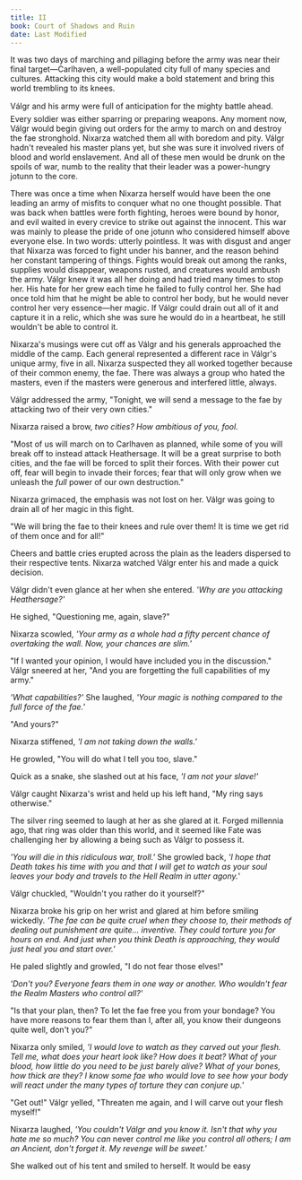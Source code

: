 ```yaml
---
title: II
book: Court of Shadows and Ruin
date: Last Modified
---
```

It was two days of marching and pillaging before the army was near their final target—Carlhaven, a well-populated city full of many species and cultures. Attacking this city would make a bold statement and bring this world trembling to its knees.

Válgr and his army were full of anticipation for the mighty battle ahead. Every soldier was either sparring or preparing weapons. Any moment now, Válgr would begin giving out orders for the army to march on and destroy the fae stronghold. Nixarza watched them all with boredom and pity. Válgr hadn't revealed his master plans yet, but she was sure it involved rivers of blood and world enslavement. And all of these men would be drunk on the spoils of war, numb to the reality that their leader was a power-hungry jotunn to the core.

There was once a time when Nixarza herself would have been the one leading an army of misfits to conquer what no one thought possible. That was back when battles were forth fighting, heroes were bound by honor, and evil waited in every crevice to strike out against the innocent. This war was mainly to please the pride of one jotunn who considered himself above everyone else. In two words: utterly pointless. It was with disgust and anger that Nixarza was forced to fight under his banner, and the reason behind her constant tampering of things. Fights would break out among the ranks, supplies would disappear, weapons rusted, and creatures would ambush the army. Válgr knew it was all her doing and had tried many times to stop her. His hate for her grew each time he failed to fully control her. She had once told him that he might be able to control her body, but he would never control her very essence—her magic. If Válgr could drain out all of it and capture it in a relic, which she was sure he would do in a heartbeat, he still wouldn't be able to control it.

Nixarza's musings were cut off as Válgr and his generals approached the middle of the camp. Each general represented a different race in Válgr's unique army, five in all. Nixarza suspected they all worked together because of their common enemy, the fae. There was always a group who hated the masters, even if the masters were generous and interfered little, always.

Válgr addressed the army, "Tonight, we will send a message to the fae by attacking two of their very own cities."

Nixarza raised a brow, *two cities? How ambitious of you, fool.*

"Most of us will march on to Carlhaven as planned, while some of you will break off to instead attack Heathersage. It will be a great surprise to both cities, and the fae will be forced to split their forces. With their power cut off, fear will begin to invade their forces; fear that will only grow when we unleash the *full* power of our own destruction."

Nixarza grimaced, the emphasis was not lost on her. Válgr was going to drain all of her magic in this fight.

"We will bring the fae to their knees and rule over them! It is time we get rid of them once and for all!"

Cheers and battle cries erupted across the plain as the leaders dispersed to their respective tents. Nixarza watched Válgr enter his and made a quick decision.

Válgr didn't even glance at her when she entered. *'Why are you attacking Heathersage?'*

He sighed, "Questioning me, again, slave?"

Nixarza scowled, *'Your army as a whole had a fifty percent chance of overtaking the wall. Now, your chances are slim.'*

"If I wanted your opinion, I would have included you in the discussion." Válgr sneered at her, "And you are forgetting the full capabilities of my army."

*'What capabilities?'* She laughed, *'Your magic is nothing compared to the full force of the fae.'*

"And yours?"

Nixarza stiffened, *'I am not taking down the walls.'*

He growled, "You will do what I tell you too, slave."

Quick as a snake, she slashed out at his face, *'I am not your slave!'*

Válgr caught Nixarza's wrist and held up his left hand, "My ring says otherwise."

The silver ring seemed to laugh at her as she glared at it. Forged millennia ago, that ring was older than this world, and it seemed like Fate was challenging her by allowing a being such as Válgr to possess it.

*'You will die in this ridiculous war, troll.'* She growled back, *'I hope that Death takes his time with you and that I will get to watch as your soul leaves your body and travels to the Hell Realm in utter agony.*'

Válgr chuckled, "Wouldn't you rather do it yourself?"

Nixarza broke his grip on her wrist and glared at him before smiling wickedly. *'The fae can be quite cruel when they choose to, their methods of dealing out punishment are quite... inventive. They could torture you for hours on end. And just when you think Death is approaching, they would just heal you and start over.'*

He paled slightly and growled, "I do not fear those elves!"

*'Don't you? Everyone fears them in one way or another. Who wouldn't fear the Realm Masters who control all?'*

"Is that your plan, then? To let the fae free you from your bondage? You have more reasons to fear them than I, after all, you know their dungeons quite well, don't you?"

Nixarza only smiled, *'I would love to watch as they carved out your flesh. Tell me, what does your heart look like? How does it beat? What of your blood, how little do you need to be just barely alive? What of your bones, how thick are they? I know some fae who would love to see how your body will react under the many types of torture they can conjure up.'*

"Get out!" Válgr yelled, "Threaten me again, and I will carve out your flesh myself!"

Nixarza laughed, *'You couldn't Válgr and you know it. Isn't that why you hate me so much? You can* never *control me like you control all others; I am an Ancient, don't forget it. My revenge will be sweet.'*

She walked out of his tent and smiled to herself. It would be easy